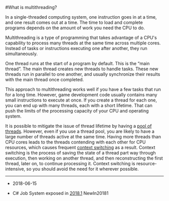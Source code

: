 #What is multithreading?

In a single-threaded computing system, one instruction goes in at a time, and one result comes out at a time. The time to load and complete programs depends on the amount of work you need the CPU to do. 

Multithreading is a type of programming that takes advantage of a CPU's capability to process many threads at the same time across multiple cores. Instead of tasks or instructions executing one after another, they run simultaneously. 

One thread runs at the start of a program by default. This is the “main thread”. The main thread creates new threads to handle tasks. These new threads run in parallel to one another, and usually synchronize their results with the main thread once completed. 

This approach to multithreading works well if you have a few tasks that run for a long time. However, game development code usually contains many small instructions to execute at once. If you create a thread for each one, you can end up with many threads, each with a short lifetime. That can push the limits of the processing capacity of your CPU and operating system.

It is possible to mitigate the issue of thread lifetime by having a [pool of threads](https://en.wikipedia.org/wiki/Thread_pool). However, even if you use a thread pool, you are likely to have a large number of threads active at the same time. Having more threads than CPU cores leads to the threads contending with each other for CPU resources, which causes frequent [context switching](https://en.wikipedia.org/wiki/Context_switch) as a result. Context switching is the process of saving the state of a thread part way through execution, then working on another thread, and then reconstructing the first thread, later on, to continue processing it. Context switching is resource-intensive, so you should avoid the need for it wherever possible.

---

* <span class="page-edit">2018-06-15  <!-- include IncludeTextNewPageYesEdit --></span>

* <span class="page-history">C# Job System exposed in [2018.1](https://docs.unity3d.com/2018.1/Documentation/Manual/30_search.html?q=newin20181) <span class="search-words">NewIn20181</span></span> 
